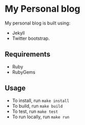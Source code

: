 # My Personal blog

My personal blog is built using:

- Jekyll
- Twitter bootstrap.

## Requirements

- Ruby
- RubyGems

## Usage

- To install, run `make install`
- To build, run `make build`
- To test, run `make test`
- To run locally, run `make run`
